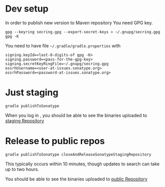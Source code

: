 # Dev setup
In order to publish new version to Maven repository
You need GPG key. 
```
gpg --keyring secring.gpg --export-secret-keys > ~/.gnupg/secring.gpg
gpg -K
```

You need to have file `~/.gradle/gradle.properties` with 
```
signing.keyId=<last-8-digits-of gpg -K>
signing.password=<pass-for-the-gpg-key>
signing.secretKeyRingFile=~/.gnupg/secring.gpg
ossrhUsername=<user-at-issues.sonatype.org>
ossrhPassword=<password-at-issues.sonatype.org>
```

# Just staging
```
gradle publishToSonatype
```
When you log in , you should be able to see the binaries uploaded to [staging Repository](https://oss.sonatype.org/#stagingRepositories)


# Release to public repos
```
gradle publishToSonatype closeAndReleaseSonatypeStagingRepository
```
This typically occurs within 10 minutes, though updates to search can take up to two hours.

You should be able to see the binaries uploaded to [public Repository](https://repo1.maven.org/maven2/net/sf/robocode/robocode.api/)